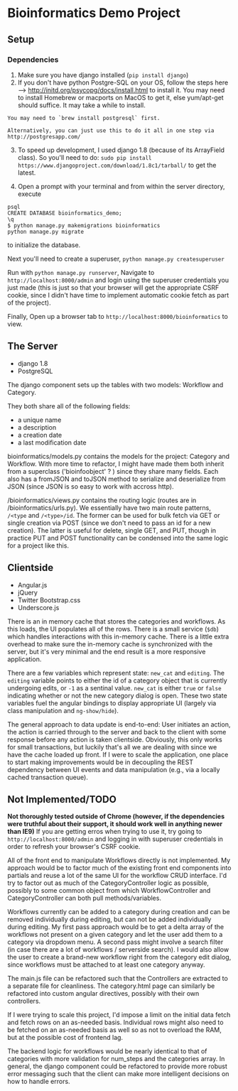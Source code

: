 # Bioinformatics Demo Project

## Setup

### Dependencies
1.    Make sure you have django installed (`pip install django`) 
2.    If you don't have python Postgre-SQL on your OS, follow the steps here --> http://initd.org/psycopg/docs/install.html to install it. You may need to install Homebrew or macports on MacOS to get it, else yum/apt-get should suffice. It may take a while to install.

    You may need to `brew install postgresql` first. 
    
    Alternatively, you can just use this to do it all in one step via http://postgresapp.com/
    
3. To speed up development, I used django 1.8 (because of its ArrayField class). So you'll need to do:
    `sudo pip install https://www.djangoproject.com/download/1.8c1/tarball/` to get the latest. 

4. Open a prompt with your terminal and from within the server directory, execute
  ```
  psql
  CREATE DATABASE bioinformatics_demo;
  \q
  $ python manage.py makemigrations bioinformatics
  python manage.py migrate
  ```
  to initialize the database. 
  
  Next you'll need to create a superuser, 
  `python manage.py createsuperuser`
  
  Run with `python manage.py runserver`, 
  Navigate to `http://localhost:8000/admin` and login using the superuser credentials you just made
  (this is just so that your browser will get the appropriate CSRF cookie, since I didn't have time to 
  implement automatic cookie fetch as part of the project). 
  
  Finally,
  Open up a browser tab to `http://localhost:8000/bioinformatics` to view.

## The Server

- django 1.8
- PostgreSQL

The django component sets up the tables with two models: Workflow and Category. 

They both share all of the following fields:

- a unique name
- a description
- a creation date 
- a last modification date

bioinformatics/models.py contains the models for the project: Category and Workflow. With more time to refactor,
I might have made them both inherit from a superclass ('bioinfoobject' ? ) since they share many fields. Each 
also has a fromJSON and toJSON method to serialize and deserialize from JSON (since JSON is so easy to work with 
accross http). 

/bioinformatics/views.py contains the routing logic (routes are in /bioinformatics/urls.py). We essentially have
two main route patterns, `/<type` and `/<type>/id`. The former can be used for bulk fetch via GET or single 
creation via POST (since we don't need to pass an id for a new creation). The latter is useful for delete, single
GET, and PUT, though in practice PUT and POST functionality can be condensed into the same logic for a project like
this. 

## Clientside
- Angular.js
- jQuery
- Twitter Bootstrap.css
- Underscore.js

 There is an in memory cache that stores the categories and workflows. As this loads, the UI populates all of the
 rows. There is a small service (`$db`) which handles interactions with this in-memory cache. There is a little
 extra overhead to make sure the in-memory cache is synchronized with the server, but it's very minimal and the
 end result is a more responsive application. 
 
 There are a few variables which represent state: `new_cat` and `editing`. The `editing` variable points to 
 either the id of a category object that is currently undergoing edits, or `-1` as a sentinal value. `new_cat` is
 either `true` or `false` indicating whether or not the new category dialog is open. These two state variables
 fuel the angular bindings to display appropriate UI (largely via class manipulation and `ng-show/hide`). 
 
 The general approach to data update is end-to-end: User initiates an action, the action is carried through to
 the server and back to the client with some response before any action is taken clientside. Obviously, this only
 works for small transactions, but luckily that's all we are dealing with since we have the cache loaded up front. 
 If I were to scale the application, one place to start making improvements would be in decoupling the REST 
 dependency between UI events and data manipulation (e.g., via a locally cached transaction queue). 

## Not Implemented/TODO
 **Not thoroughly tested outside of Chrome (however, if the dependencies were truthful about their 
 support, it should work well in anything newer than IE9)** If you are getting erros when trying to use it, 
 try going to `http://localhost:8000/admin` and logging in with superuser credentials in order to refresh
 your browser's CSRF cookie. 

 All of the front end to manipulate Workflows directly is not implemented. My approach would be to factor much of 
 the existing front end components into partials and reuse a lot of the same UI for the workflow CRUD interface. 
 I'd try to factor out as much of the CategoryController logic as possible, possibly to some common object from 
 which WorkflowController and CategoryController can both pull methods/variables. 
 
 Workflows currently can be added to a category during creation and can be removed individually during editing,
 but can not be added individually during editing. My first pass approach would be to get a delta array of 
 the workflows not present on a given category and let the user add them to a category via dropdown menu. A
 second pass might involve a search filter (in case there are a lot of workflows / serverside search). I would
 also allow the user to create a brand-new workflow right from the category edit dialog, since workflows
 must be attached to at least one category anyway. 
 
 The main.js file can be refactored such that the Controllers are extracted to a separate file for cleanliness.
 The category.html page can similarly be refactored into custom angular directives, possibly with their own
 controllers. 
 
 If I were trying to scale this project, I'd impose a limit on the initial data fetch and fetch rows on an
 as-needed basis. Individual rows might also need to be fetched on an as-needed basis as well so as not to overload
 the RAM, but at the possible cost of frontend lag. 
 
 The backend logic for workflows would be nearly identical to that of categories with more validation for num_steps
 and the categories array. In general, the django component could be refactored to provide more robust error 
 messaging such that the client can make more intelligent decisions on how to handle errors. 
  
